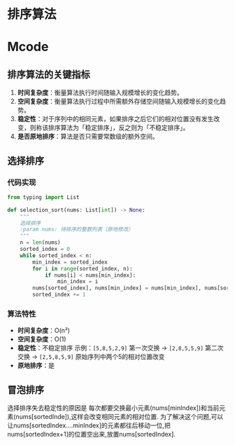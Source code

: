 # 排序算法

# Mcode

## 排序算法的关键指标

1. **时间复杂度**：衡量算法执行时间随输入规模增长的变化趋势。
2. **空间复杂度**：衡量算法执行过程中所需额外存储空间随输入规模增长的变化趋势。
3. **稳定性**：对于序列中的相同元素，如果排序之后它们的相对位置没有发生改变，则称该排序算法为「稳定排序」，反之则为「不稳定排序」。
4. **是否原地排序**：算法是否只需要常数级的额外空间。

## 选择排序

### 代码实现

```python
from typing import List

def selection_sort(nums: List[int]) -> None:
    """
    选择排序
    :param nums: 待排序的整数列表（原地修改）
    """
    n = len(nums)
    sorted_index = 0
    while sorted_index < n:
        min_index = sorted_index
        for i in range(sorted_index, n):
            if nums[i] < nums[min_index]:
                min_index = i
        nums[sorted_index], nums[min_index] = nums[min_index], nums[sorted_index]
        sorted_index += 1
```

### 算法特性

- **时间复杂度**：O(n²)
- **空间复杂度**：O(1)
- **稳定性**：不稳定排序
  示例：`[5,8,5,2,9]`
  第一次交换 → `[2,8,5,5,9]`
  第二次交换 → `[2,5,8,5,9]`
  原始序列中两个5的相对位置改变
- **原地排序**：是

## 冒泡排序
选择排序失去稳定性的原因是 每次都要交换最小元素(nums[minIndex])和当前元素(nums[sortedInde]),这样会改变相同元素的相对位置.
为了解决这个问题,可以让nums[sortedIndex....minIndex]的元素都往后移动一位,把nums[sortedIndex+1]的位置空出来,放置nums[sortedIndex].
